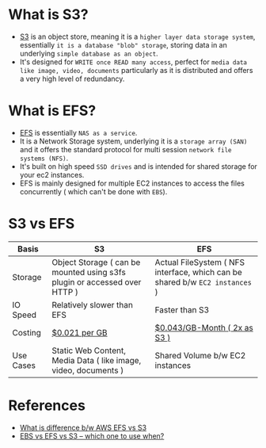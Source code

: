 
# What is S3?

- [S3](https://aws.amazon.com/s3/) is an object store, meaning it is a `higher layer data storage system`, essentially `it is a database "blob" storage`, storing data in an underlying `simple database as an object`. 
- It's designed for `WRITE once READ many access`, perfect for `media data like image, video, documents` particularly as it is distributed and offers a very high level of redundancy.

# What is EFS?

- [EFS](https://docs.aws.amazon.com/efs/latest/ug/whatisefs.html) is essentially `NAS as a service`.
- It is a Network Storage system, underlying it is a `storage array (SAN)` and it offers the standard protocol for multi session `network file systems (NFS)`.
- It's built on high speed `SSD drives` and is intended for shared storage for your ec2 instances. 
- EFS is mainly designed for multiple EC2 instances to access the files concurrently ( which can't be done with `EBS`).

# S3 vs EFS

Basis                                 | S3                                                                        | EFS                                                                          |
---------------------------------------|---------------------------------------------------------------------------|------------------------------------------------------------------------------|
Storage | Object Storage ( can be mounted using s3fs plugin or accessed over HTTP ) | Actual FileSystem ( NFS interface, which can be shared b/w `EC2 instances` ) |
IO Speed | Relatively slower than EFS                                                | Faster than S3                                                               |
Costing | [$0.021 per GB](https://aws.amazon.com/s3/pricing/)                       | [$0.043/GB-Month ( 2x as S3 )](https://aws.amazon.com/efs/pricing/)          |
Use Cases | Static Web Content, Media Data ( like image, video, documents )           | Shared Volume b/w EC2 instances                                              |

# References
- [What is difference b/w AWS EFS vs S3](https://stackoverflow.com/questions/29573142/what-is-difference-between-aws-efs-and-s3)
- [EBS vs EFS vs S3 – which one to use when?](https://www.justaftermidnight247.com/insights/ebs-efs-and-s3-when-to-use-awss-three-storage-solutions/)